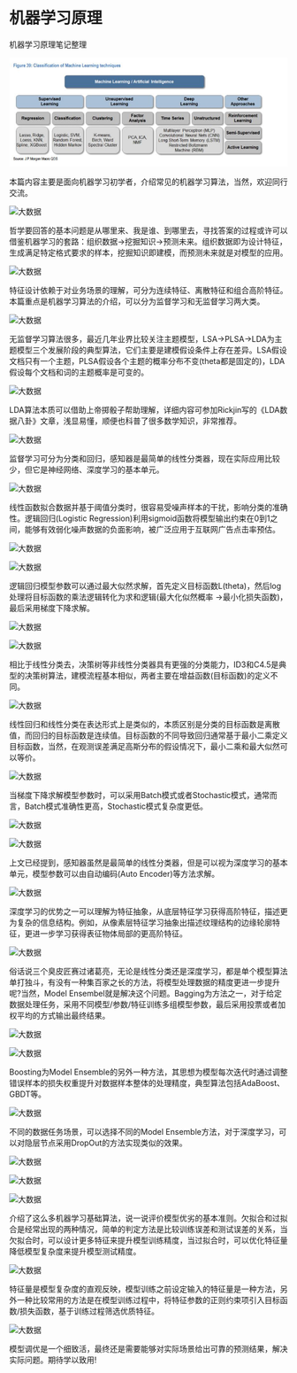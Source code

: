 # 机器学习原理

机器学习原理笔记整理

![](/images/machine-learning-classification.jpg)

本篇内容主要是面向机器学习初学者，介绍常见的机器学习算法，当然，欢迎同行交流。

![](http://www.chinacloud.cn/upload/2017-05/170523102370162.jpg "大数据")

哲学要回答的基本问题是从哪里来、我是谁、到哪里去，寻找答案的过程或许可以借鉴机器学习的套路：组织数据-&gt;挖掘知识-&gt;预测未来。组织数据即为设计特征，生成满足特定格式要求的样本，挖掘知识即建模，而预测未来就是对模型的应用。

![](http://www.chinacloud.cn/upload/2017-05/170523102370163.jpg "大数据")

特征设计依赖于对业务场景的理解，可分为连续特征、离散特征和组合高阶特征。本篇重点是机器学习算法的介绍，可以分为监督学习和无监督学习两大类。

![](http://www.chinacloud.cn/upload/2017-05/170523102370164.jpg "大数据")

无监督学习算法很多，最近几年业界比较关注主题模型，LSA-&gt;PLSA-&gt;LDA为主题模型三个发展阶段的典型算法，它们主要是建模假设条件上存在差异。LSA假设文档只有一个主题，PLSA假设各个主题的概率分布不变\(theta都是固定的\)，LDA假设每个文档和词的主题概率是可变的。

![](http://www.chinacloud.cn/upload/2017-05/170523102370165.jpg "大数据")

LDA算法本质可以借助上帝掷骰子帮助理解，详细内容可参加Rickjin写的《LDA数据八卦》文章，浅显易懂，顺便也科普了很多数学知识，非常推荐。

![](http://www.chinacloud.cn/upload/2017-05/170523102370166.jpg "大数据")

监督学习可分为分类和回归，感知器是最简单的线性分类器，现在实际应用比较少，但它是神经网络、深度学习的基本单元。

![](http://www.chinacloud.cn/upload/2017-05/170523102370167.jpg "大数据")

线性函数拟合数据并基于阈值分类时，很容易受噪声样本的干扰，影响分类的准确性。逻辑回归\(Logistic Regression\)利用sigmoid函数将模型输出约束在0到1之间，能够有效弱化噪声数据的负面影响，被广泛应用于互联网广告点击率预估。

![](http://www.chinacloud.cn/upload/2017-05/170523102370168.jpg "大数据")

![](http://www.chinacloud.cn/upload/2017-05/170523102370169.jpg "大数据")

逻辑回归模型参数可以通过最大似然求解，首先定义目标函数L\(theta\)，然后log处理将目标函数的乘法逻辑转化为求和逻辑\(最大化似然概率 -&gt;最小化损失函数\)，最后采用梯度下降求解。

![](http://www.chinacloud.cn/upload/2017-05/1705231023701610.jpg "大数据")

![](http://www.chinacloud.cn/upload/2017-05/1705231023701611.jpg "大数据")

相比于线性分类去，决策树等非线性分类器具有更强的分类能力，ID3和C4.5是典型的决策树算法，建模流程基本相似，两者主要在增益函数\(目标函数\)的定义不同。

![](http://www.chinacloud.cn/upload/2017-05/1705231023701612.jpg "大数据")

线性回归和线性分类在表达形式上是类似的，本质区别是分类的目标函数是离散值，而回归的目标函数是连续值。目标函数的不同导致回归通常基于最小二乘定义目标函数，当然，在观测误差满足高斯分布的假设情况下，最小二乘和最大似然可以等价。

![](http://www.chinacloud.cn/upload/2017-05/1705231023701613.jpg "大数据")

当梯度下降求解模型参数时，可以采用Batch模式或者Stochastic模式，通常而言，Batch模式准确性更高，Stochastic模式复杂度更低。

![](http://www.chinacloud.cn/upload/2017-05/1705231023701614.jpg "大数据")

![](http://www.chinacloud.cn/upload/2017-05/1705231023701615.jpg "大数据")

上文已经提到，感知器虽然是最简单的线性分类器，但是可以视为深度学习的基本单元，模型参数可以由自动编码\(Auto Encoder\)等方法求解。

![](http://www.chinacloud.cn/upload/2017-05/1705231023701616.jpg "大数据")

深度学习的优势之一可以理解为特征抽象，从底层特征学习获得高阶特征，描述更为复杂的信息结构。例如，从像素层特征学习抽象出描述纹理结构的边缘轮廓特征，更进一步学习获得表征物体局部的更高阶特征。

![](http://www.chinacloud.cn/upload/2017-05/1705231023701617.jpg "大数据")

俗话说三个臭皮匠赛过诸葛亮，无论是线性分类还是深度学习，都是单个模型算法单打独斗，有没有一种集百家之长的方法，将模型处理数据的精度更进一步提升呢?当然，Model Ensembel就是解决这个问题。Bagging为方法之一，对于给定数据处理任务，采用不同模型/参数/特征训练多组模型参数，最后采用投票或者加权平均的方式输出最终结果。

![](http://www.chinacloud.cn/upload/2017-05/1705231023701618.jpg "大数据")

![](http://www.chinacloud.cn/upload/2017-05/1705231023701619.jpg "大数据")

Boosting为Model Ensemble的另外一种方法，其思想为模型每次迭代时通过调整错误样本的损失权重提升对数据样本整体的处理精度，典型算法包括AdaBoost、GBDT等。

![](http://www.chinacloud.cn/upload/2017-05/1705231023701620.jpg "大数据")

不同的数据任务场景，可以选择不同的Model Ensemble方法，对于深度学习，可以对隐层节点采用DropOut的方法实现类似的效果。

![](http://www.chinacloud.cn/upload/2017-05/1705231023701621.jpg "大数据")

![](http://www.chinacloud.cn/upload/2017-05/1705231023701622.jpg "大数据")

![](http://www.chinacloud.cn/upload/2017-05/1705231023701623.jpg "大数据")

介绍了这么多机器学习基础算法，说一说评价模型优劣的基本准则。欠拟合和过拟合是经常出现的两种情况，简单的判定方法是比较训练误差和测试误差的关系，当欠拟合时，可以设计更多特征来提升模型训练精度，当过拟合时，可以优化特征量降低模型复杂度来提升模型测试精度。

![](http://www.chinacloud.cn/upload/2017-05/1705231023701624.jpg "大数据")

特征量是模型复杂度的直观反映，模型训练之前设定输入的特征量是一种方法，另外一种比较常用的方法是在模型训练过程中，将特征参数的正则约束项引入目标函数/损失函数，基于训练过程筛选优质特征。

![](http://www.chinacloud.cn/upload/2017-05/1705231023701625.jpg "大数据")

模型调优是一个细致活，最终还是需要能够对实际场景给出可靠的预测结果，解决实际问题。期待学以致用!

